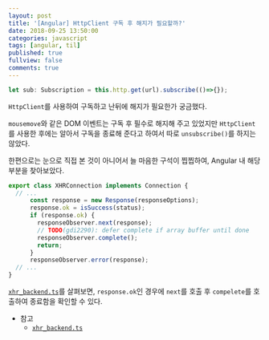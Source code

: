 ```yaml
---
layout: post
title: '[Angular] HttpClient 구독 후 해지가 필요할까?'
date: 2018-09-25 13:50:00
categories: javascript
tags: [angular, til]
published: true
fullview: false
comments: true
---
```


```ts
let sub: Subscription = this.http.get(url).subscribe(()=>{});
```

`HttpClient`를 사용하여 구독하고 난뒤에 해지가 필요한가 궁금했다.

`mousemove`와 같은 DOM 이벤트는 구독 후 필수로 해지해 주고 있었지만 `HttpClient`를 사용한 후에는 알아서 구독을 종료해 준다고 하여서 따로 `unsubscribe()`를 하지는 않았다.

한편으로는 눈으로 직접 본 것이 아니어서 늘 마음한 구석이 찝찝하여, Angular 내 해당 부분을 찾아보았다.

```ts
export class XHRConnection implements Connection {
  // ...
      const response = new Response(responseOptions);
      response.ok = isSuccess(status);
      if (response.ok) {
        responseObserver.next(response);
        // TODO(gdi2290): defer complete if array buffer until done
        responseObserver.complete();
        return;
      }
      responseObserver.error(response);
  // ...
}
```

[`xhr_backend.ts`](https://github.com/angular/angular/blob/master/packages/http/src/backends/xhr_backend.ts#L91)를 살펴보면, `response.ok`인 경우에 `next`를 호출 후 `compelete`를 호출하여 종료함을 확인할 수 있다.

* 참고
  * [`xhr_backend.ts`](https://github.com/angular/angular/blob/master/packages/http/src/backends/xhr_backend.ts#L91)